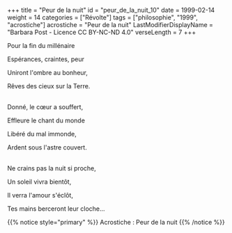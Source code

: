 +++
title = "Peur de la nuit"
id = "peur_de_la_nuit_10"
date = 1999-02-14
weight = 14
categories = ["Révolte"]
tags = ["philosophie", "1999", "acrostiche"]
acrostiche = "Peur de la nuit"
LastModifierDisplayName = "Barbara Post - Licence CC BY-NC-ND 4.0"
verseLength = 7
+++

Pour la fin du millénaire

Espérances, craintes, peur

Uniront l'ombre au bonheur,

Rêves des cieux sur la Terre.

 \
Donné, le cœur a souffert,

Effleure le chant du monde

Libéré du mal immonde,

Ardent sous l'astre couvert.

 \
Ne crains pas la nuit si proche,

Un soleil vivra bientôt,

Il verra l'amour s'éclôt,

Tes mains berceront leur cloche...

{{% notice style="primary" %}}
Acrostiche : Peur de la nuit
{{% /notice %}}

